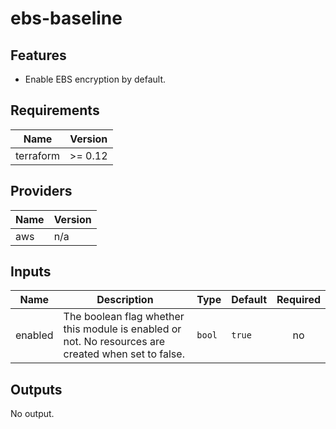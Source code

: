 # ebs-baseline

## Features

- Enable EBS encryption by default.

<!-- BEGINNING OF PRE-COMMIT-TERRAFORM DOCS HOOK -->
## Requirements

| Name | Version |
|------|---------|
| terraform | >= 0.12 |

## Providers

| Name | Version |
|------|---------|
| aws | n/a |

## Inputs

| Name | Description | Type | Default | Required |
|------|-------------|------|---------|:--------:|
| enabled | The boolean flag whether this module is enabled or not. No resources are created when set to false. | `bool` | `true` | no |

## Outputs

No output.

<!-- END OF PRE-COMMIT-TERRAFORM DOCS HOOK -->
